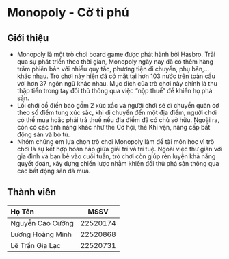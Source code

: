 # Monopoly - Cờ tỉ phú
## Giới thiệu 
- Monopoly là một trò chơi board game được phát hành bởi Hasbro. Trải qua sự phát triển theo thời gian, Monopoly ngày nay đã có thêm hàng trăm phiên bản với nhiều quy tắc, phương tiện di chuyển, phụ bản,… khác nhau. Trò chơi này hiện đã có mặt tại hơn 103 nước trên toàn cầu với hơn 37 ngôn ngữ khác nhau. Mục đích của trò chơi này chính là thu thập tiền trong tay đối thủ thông qua việc “nộp thuế” để khiến họ phá sản.
- Lối chơi cổ điển bao gồm 2 xúc xắc và người chơi sẽ di chuyển quân cờ theo số điểm tung xúc sắc, khi di chuyển đến một địa điểm, người chơi có thể mua hoặc phải trả thuế nếu địa điểm đã có chủ sở hữu. Ngoài ra, còn có các tính năng khác như thẻ Cơ hội, thẻ Khí vận, nâng cấp bất động sản và bỏ tù. 
- Nhóm chúng em lựa chọn trò chơi Monopoly làm đề tài môn học vì trò chơi là sự kết hợp hoàn hảo giữa giải trí và trí tuệ. Ngoài việc thư giãn với gia đình và bạn bè vào cuối tuần, trò chơi còn giúp rèn luyện khả năng quyết đoán, xây dựng chiến lược nhằm khiến đối thủ phá sản thông qua các bất động sản đã mua.

## Thành viên 
| Họ Tên | MSSV | 
|:-------- |:--------:| 
| Nguyễn Cao Cường    |  22520174   
| Lương Hoàng Minh    |   22520868  
| Lê Trần Gia Lạc    |   22520731   
